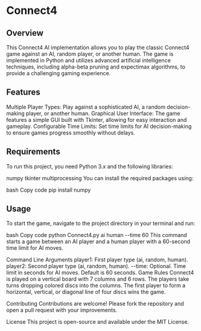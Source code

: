 # Connect4

## Overview
This Connect4 AI implementation allows you to play the classic Connect4 game against an AI, random player, or another human. The game is implemented in Python and utilizes advanced artificial intelligence techniques, including alpha-beta pruning and expectimax algorithms, to provide a challenging gaming experience.

## Features
Multiple Player Types: Play against a sophisticated AI, a random decision-making player, or another human.
Graphical User Interface: The game features a simple GUI built with Tkinter, allowing for easy interaction and gameplay.
Configurable Time Limits: Set time limits for AI decision-making to ensure games progress smoothly without delays.
## Requirements
To run this project, you need Python 3.x and the following libraries:

numpy
tkinter
multiprocessing
You can install the required packages using:

bash
Copy code
pip install numpy

## Usage
To start the game, navigate to the project directory in your terminal and run:

bash
Copy code
python Connect4.py ai human --time 60
This command starts a game between an AI player and a human player with a 60-second time limit for AI moves.

Command Line Arguments
player1: First player type (ai, random, human).
player2: Second player type (ai, random, human).
--time: Optional. Time limit in seconds for AI moves. Default is 60 seconds.
Game Rules
Connect4 is played on a vertical board with 7 columns and 6 rows. The players take turns dropping colored discs into the columns. The first player to form a horizontal, vertical, or diagonal line of four discs wins the game.

Contributing
Contributions are welcome! Please fork the repository and open a pull request with your improvements.

License
This project is open-source and available under the MIT License.
